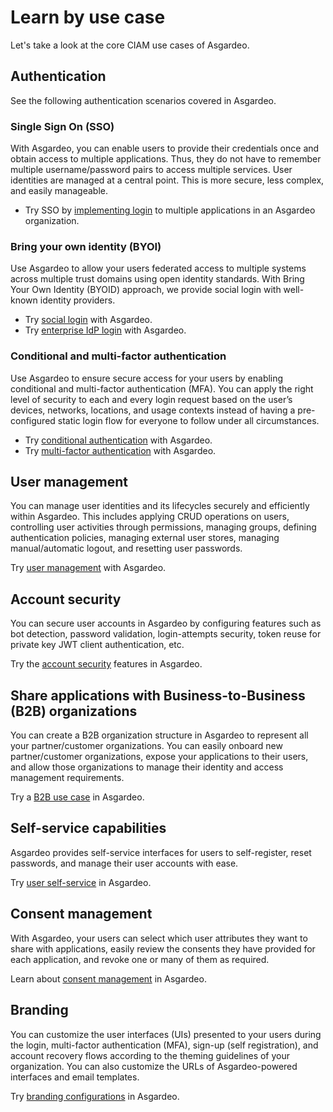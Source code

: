 # Learn by use case

Let's take a look at the core CIAM use cases of Asgardeo.

## Authentication

See the following authentication scenarios covered in Asgardeo.

### Single Sign On (SSO)
With Asgardeo, you can enable users to provide their credentials once and obtain access to multiple applications. Thus,
 they do not have to remember multiple username/password pairs to access multiple services. User
 identities are managed at a central point. This is more secure, less complex, and easily manageable.

- Try SSO by [implementing login](../../guides/authentication/add-login-to-apps/) to multiple applications in an Asgardeo organization.

### Bring your own identity (BYOI)
Use Asgardeo to allow your users federated access to multiple systems across multiple trust domains using open
 identity standards. With Bring Your Own Identity (BYOID) approach, we provide social login with well-known identity
 providers.

- Try [social login](../../guides/authentication/social-login/) with Asgardeo.
- Try [enterprise IdP login](../../guides/authentication/enterprise-login/) with Asgardeo.

### Conditional and multi-factor authentication
Use Asgardeo to ensure secure access for your users by enabling conditional and multi-factor authentication (MFA). You
 can apply the right level of security to each and every login request based on the user’s devices, networks,
 locations, and usage contexts instead of having a pre-configured static login flow for everyone to follow under all
 circumstances.

- Try [conditional authentication](../../guides/authentication/conditional-auth/) with Asgardeo.
- Try [multi-factor authentication](../../guides/authentication/mfa/) with Asgardeo.
  
## User management
You can manage user identities and its lifecycles securely and efficiently within Asgardeo. This includes applying CRUD operations on users, controlling user activities through permissions, managing groups, defining authentication policies, managing external
 user stores, managing manual/automatic logout, and resetting user passwords.

Try [user management](../../guides/users/) with Asgardeo.

## Account security
You can secure user accounts in Asgardeo by configuring features such as bot detection, password validation, login-attempts security, token reuse for private key JWT client authentication, etc.

Try the [account security](../../guides/user-accounts/) features in Asgardeo.

## Share applications with Business-to-Business (B2B) organizations
You can create a B2B organization structure in Asgardeo to represent all your partner/customer organizations.
You can easily onboard new partner/customer organizations, expose your applications to their users, and allow those organizations to manage their identity and access management requirements.

Try a [B2B use case](../../guides/organization-management/manage-b2b-organizations/) in Asgardeo.
  
## Self-service capabilities
Asgardeo provides self-service interfaces for users to self-register, reset passwords, and manage their user accounts with ease.

Try [user self-service](../../guides/user-self-service/) in Asgardeo.
  
## Consent management

With Asgardeo, your users can select which user attributes they want to share with applications, easily review the consents they have provided for each application, and revoke one or many of them as required.

Learn about [consent management](../../guides/authentication/manage-consent-for-attributes/) in Asgardeo.

## Branding

You can customize the user interfaces (UIs) presented to your users during the login, multi-factor authentication (MFA), sign-up (self registration), and account recovery flows according to the theming guidelines of your organization. You can also customize the URLs of Asgardeo-powered interfaces and email templates.

Try [branding configurations](../../guides/branding/) in Asgardeo.
